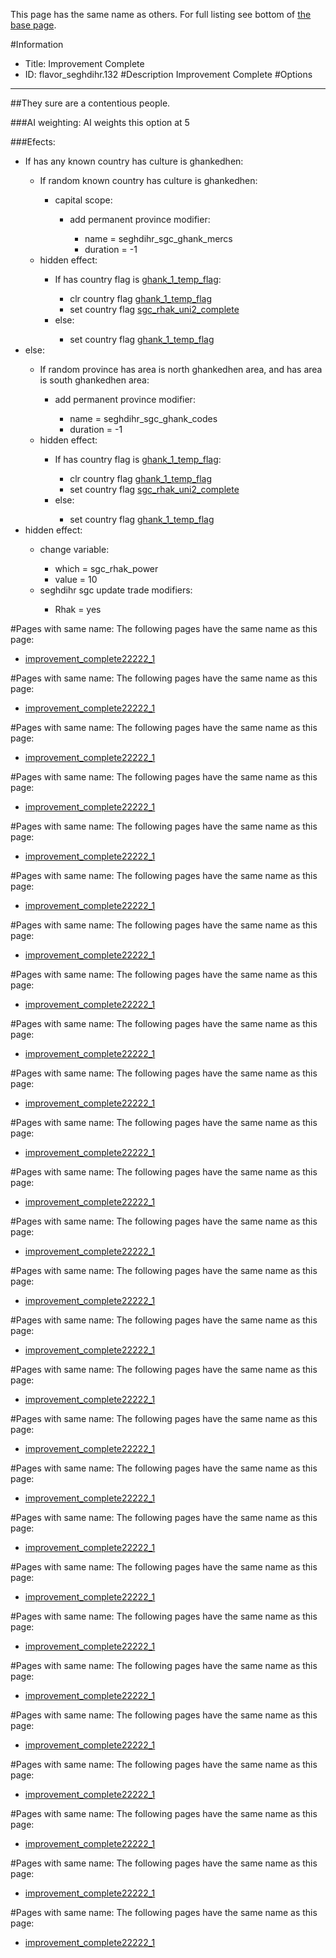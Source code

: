 This page has the same name as others. For full listing see bottom of [the base page](improvement.md).

#Information
 - Title: Improvement Complete
 - ID: flavor_seghdihr.132
#Description
Improvement Complete
#Options

___
##They sure are a contentious people.

###AI weighting:
AI weights this option at 5


###Efects:<ul><li>If has any known country has culture is ghankedhen:</li><ul><li>If random known country has culture is ghankedhen:</li><ul><li>capital scope:</li><ul><li>add permanent province modifier:</li><ul><li>name = seghdihr_sgc_ghank_mercs</li><li>duration = -1</li></ul></ul></ul><li>hidden effect:</li><ul><li>If has country flag is [ghank_1_temp_flag](../flags/ghank_1_temp_flag.md):</li><ul><li>clr country flag [ghank_1_temp_flag](../flags/ghank_1_temp_flag.md)</li><li>set country flag [sgc_rhak_uni2_complete](../flags/sgc_rhak_uni2_complete.md)</li></ul><li>else:</li><ul><li>set country flag [ghank_1_temp_flag](../flags/ghank_1_temp_flag.md)</li></ul></ul></ul><li>else:</li><ul><li>If random province has area is north ghankedhen area, and has area is south ghankedhen area:</li><ul><li>add permanent province modifier:</li><ul><li>name = seghdihr_sgc_ghank_codes</li><li>duration = -1</li></ul></ul><li>hidden effect:</li><ul><li>If has country flag is [ghank_1_temp_flag](../flags/ghank_1_temp_flag.md):</li><ul><li>clr country flag [ghank_1_temp_flag](../flags/ghank_1_temp_flag.md)</li><li>set country flag [sgc_rhak_uni2_complete](../flags/sgc_rhak_uni2_complete.md)</li></ul><li>else:</li><ul><li>set country flag [ghank_1_temp_flag](../flags/ghank_1_temp_flag.md)</li></ul></ul></ul><li>hidden effect:</li><ul><li>change variable:</li><ul><li>which = sgc_rhak_power</li><li>value = 10</li></ul><li>seghdihr sgc update trade modifiers:</li><ul><li>Rhak = yes</li></ul></ul></ul>


#Pages with same name:
The following pages have the same name as this page:
 - [improvement_complete22222_1](improvement_complete22222_1.md)


#Pages with same name:
The following pages have the same name as this page:
 - [improvement_complete22222_1](improvement_complete22222_1.md)


#Pages with same name:
The following pages have the same name as this page:
 - [improvement_complete22222_1](improvement_complete22222_1.md)


#Pages with same name:
The following pages have the same name as this page:
 - [improvement_complete22222_1](improvement_complete22222_1.md)


#Pages with same name:
The following pages have the same name as this page:
 - [improvement_complete22222_1](improvement_complete22222_1.md)


#Pages with same name:
The following pages have the same name as this page:
 - [improvement_complete22222_1](improvement_complete22222_1.md)


#Pages with same name:
The following pages have the same name as this page:
 - [improvement_complete22222_1](improvement_complete22222_1.md)


#Pages with same name:
The following pages have the same name as this page:
 - [improvement_complete22222_1](improvement_complete22222_1.md)


#Pages with same name:
The following pages have the same name as this page:
 - [improvement_complete22222_1](improvement_complete22222_1.md)


#Pages with same name:
The following pages have the same name as this page:
 - [improvement_complete22222_1](improvement_complete22222_1.md)


#Pages with same name:
The following pages have the same name as this page:
 - [improvement_complete22222_1](improvement_complete22222_1.md)


#Pages with same name:
The following pages have the same name as this page:
 - [improvement_complete22222_1](improvement_complete22222_1.md)


#Pages with same name:
The following pages have the same name as this page:
 - [improvement_complete22222_1](improvement_complete22222_1.md)


#Pages with same name:
The following pages have the same name as this page:
 - [improvement_complete22222_1](improvement_complete22222_1.md)


#Pages with same name:
The following pages have the same name as this page:
 - [improvement_complete22222_1](improvement_complete22222_1.md)


#Pages with same name:
The following pages have the same name as this page:
 - [improvement_complete22222_1](improvement_complete22222_1.md)


#Pages with same name:
The following pages have the same name as this page:
 - [improvement_complete22222_1](improvement_complete22222_1.md)


#Pages with same name:
The following pages have the same name as this page:
 - [improvement_complete22222_1](improvement_complete22222_1.md)


#Pages with same name:
The following pages have the same name as this page:
 - [improvement_complete22222_1](improvement_complete22222_1.md)


#Pages with same name:
The following pages have the same name as this page:
 - [improvement_complete22222_1](improvement_complete22222_1.md)


#Pages with same name:
The following pages have the same name as this page:
 - [improvement_complete22222_1](improvement_complete22222_1.md)


#Pages with same name:
The following pages have the same name as this page:
 - [improvement_complete22222_1](improvement_complete22222_1.md)


#Pages with same name:
The following pages have the same name as this page:
 - [improvement_complete22222_1](improvement_complete22222_1.md)


#Pages with same name:
The following pages have the same name as this page:
 - [improvement_complete22222_1](improvement_complete22222_1.md)


#Pages with same name:
The following pages have the same name as this page:
 - [improvement_complete22222_1](improvement_complete22222_1.md)


#Pages with same name:
The following pages have the same name as this page:
 - [improvement_complete22222_1](improvement_complete22222_1.md)


#Pages with same name:
The following pages have the same name as this page:
 - [improvement_complete22222_1](improvement_complete22222_1.md)
